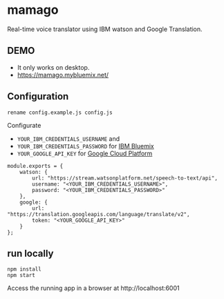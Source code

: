 # mamago

Real-time voice translator using IBM watson and Google Translation.

## DEMO 
* It only works on desktop.
* https://mamago.mybluemix.net/ 

## Configuration

```
rename config.example.js config.js
```

Configurate 
* `YOUR_IBM_CREDENTIALS_USERNAME` and 
* `YOUR_IBM_CREDENTIALS_PASSWORD` for [IBM Bluemix](https://www.ibm.com/cloud-computing/bluemix/)
* `YOUR_GOOGLE_API_KEY` for [Google Cloud Platform](https://cloud.google.com/)

```
module.exports = {
	watson: {
		url: "https://stream.watsonplatform.net/speech-to-text/api",
		username: "<YOUR_IBM_CREDENTIALS_USERNAME>",
		password: "<YOUR_IBM_CREDENTIALS_PASSWORD>"
	},
	google: {
		url: "https://translation.googleapis.com/language/translate/v2",
		token: "<YOUR_GOOGLE_API_KEY>"
	}
};
```

## run locally
```
npm install
npm start
````

Access the running app in a browser at http://localhost:6001